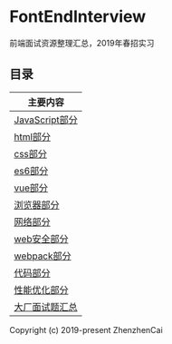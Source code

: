 # FontEndInterview
前端面试资源整理汇总，2019年春招实习

## 目录

| 主要内容 |
| ------ |
| [JavaScript部分](JavaScript.md) |
| [html部分](html.md) |
| [css部分](css.md) |
| [es6部分](ESsix.md) |
| [vue部分](vue.md) |
| [浏览器部分](brower.md) |
| [网络部分](network.md) |
| [web安全部分](webSecurity.md) |
| [webpack部分](webpack.md) |
| [代码部分](mycode.md) |
| [性能优化部分](performance.md) |
| [大厂面试题汇总](realInterview.md) |


Copyright (c) 2019-present ZhenzhenCai
